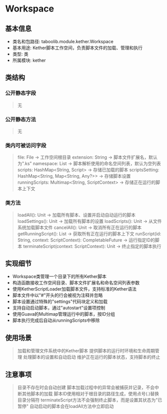 # Workspace

## 基本信息
- 类名和包路径: taboolib.module.kether.Workspace
- 基本用途: Kether脚本工作空间，负责脚本文件的加载、管理和执行
- 类型: 类
- 所属模块: kether

## 类结构
### 公开静态字段
> 无

### 公开静态方法
> 无

### 类内可被访问字段
> file: File -> 工作空间根目录
> extension: String -> 脚本文件扩展名，默认为".ks"
> namespace: List<String> -> 脚本解析使用的命名空间列表，默认为空列表
> scripts: HashMap<String, Script> -> 存储已加载的脚本
> scriptsSetting: HashMap<String, Map<String, Any?>> -> 存储脚本设置
> runningScripts: Multimap<String, ScriptContext> -> 存储正在运行的脚本上下文

### 类方法
> loadAll(): Unit -> 加载所有脚本、设置并启动自动运行的脚本
> loadSettings(): Unit -> 加载所有脚本的设置
> loadScripts(): Unit -> 从文件系统加载脚本文件
> cancelAll(): Unit -> 取消所有正在运行的脚本
> getRunningScript(): List<ScriptContext> -> 获取所有正在运行的脚本上下文
> runScript(id: String, context: ScriptContext): CompletableFuture<Any> -> 运行指定ID的脚本
> terminateScript(context: ScriptContext): Unit -> 终止指定的脚本执行

## 实现细节
- Workspace类管理一个目录下的所有Kether脚本
- 构造函数接收工作空间目录、脚本文件扩展名和命名空间列表参数
- 使用KetherScriptLoader加载脚本文件，支持标准的Kether语法
- 脚本文件中以"#"开头的行会被视为注释并忽略
- 脚本设置通过特殊的"settings"代码块定义和加载
- 支持自动启动脚本，通过"autostart"设置项控制
- 使用Guava的Multimap管理运行中的脚本，按ID分组
- 脚本执行完成后自动从runningScripts中移除

## 使用场景
> 加载和管理文件系统中的Kether脚本
> 提供脚本的运行时环境和生命周期管理
> 处理脚本的设置和自动启动
> 维护正在运行的脚本状态，支持脚本的终止

## 注意事项
> 目录不存在时会自动创建
> 脚本加载过程中的异常会被捕获并记录，不会中断其他脚本的加载
> 脚本ID使用相对于根目录的路径生成，使用点号(.)替换目录分隔符
> terminateScript方法不会强制终止脚本，而是设置其状态为"已暂停"
> 自动启动的脚本会在loadAll方法中立即启动
